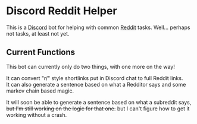 # Discord Reddit Helper

This is a [Discord](https://discordapp.com) bot for helping with common [Reddit](https://reddit.com) tasks. Well... perhaps not tasks, at least not yet.

## Current Functions
This bot can currently only do two things, with one more on the way!

It can convert "r/" style shortlinks put in Discord chat to full Reddit links.  
It can also generate a sentence based on what a Redditor says and some markov chain based magic.

It will soon be able to generate a sentence based on what a subreddit says, ~~but I'm still working on the logic for that one.~~
but I can't figure how to get it working without a crash.
